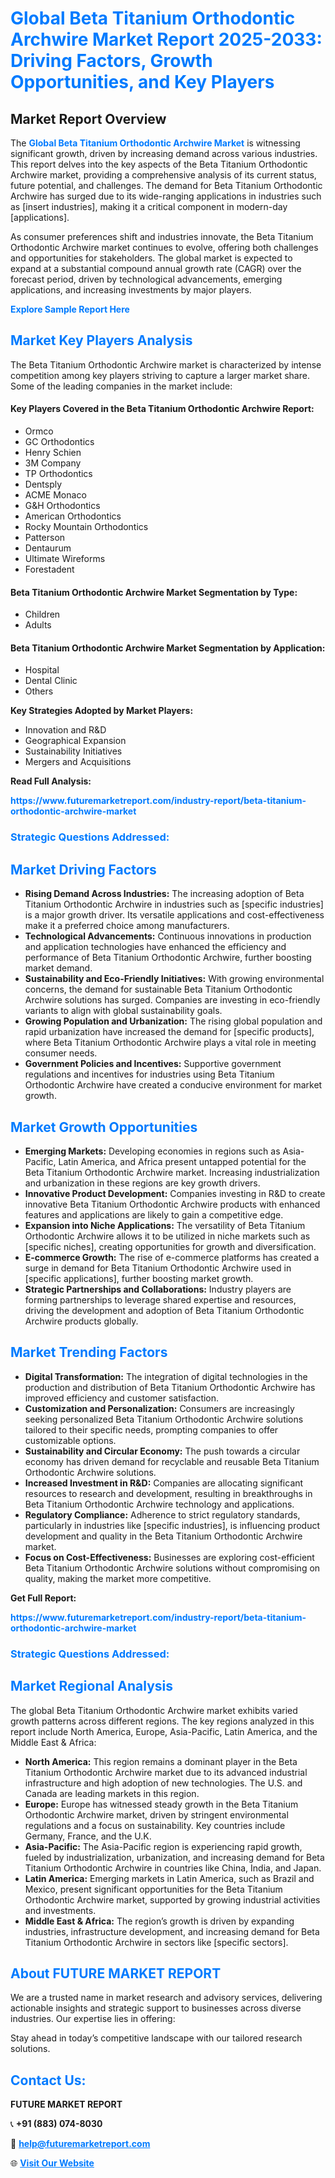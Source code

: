 <h1 style="color: #007BFF;">Global Beta Titanium Orthodontic Archwire Market Report 2025-2033: Driving Factors, Growth Opportunities, and Key Players</h1>

<section id="overview">
<h2>Market Report Overview</h2>
<p>The <a href="https://www.futuremarketreport.com/industry-report/beta-titanium-orthodontic-archwire-market" style="color: #007BFF; text-decoration: none;"><strong>Global Beta Titanium Orthodontic Archwire Market</strong></a> is witnessing significant growth, driven by increasing demand across various industries. This report delves into the key aspects of the Beta Titanium Orthodontic Archwire market, providing a comprehensive analysis of its current status, future potential, and challenges. The demand for Beta Titanium Orthodontic Archwire has surged due to its wide-ranging applications in industries such as [insert industries], making it a critical component in modern-day [applications].</p>
<p>As consumer preferences shift and industries innovate, the Beta Titanium Orthodontic Archwire market continues to evolve, offering both challenges and opportunities for stakeholders. The global market is expected to expand at a substantial compound annual growth rate (CAGR) over the forecast period, driven by technological advancements, emerging applications, and increasing investments by major players.</p>
</section>

<section id="overview">
<p><a href="https://www.futuremarketreport.com/request-sample/reportId=78085" style="color: #007BFF; text-decoration: none;"><strong>Explore Sample Report Here</strong></a></p>
</section>

<section id="key-players">
<h2 style="color: #007BFF;">Market Key Players Analysis</h2>
<p>The Beta Titanium Orthodontic Archwire market is characterized by intense competition among key players striving to capture a larger market share. Some of the leading companies in the market include:</p>
<h4>Key Players Covered in the Beta Titanium Orthodontic Archwire Report:</h4>
<ul><li>Ormco</li><li>GC Orthodontics</li><li>Henry Schien</li><li>3M Company</li><li>TP Orthodontics</li><li>Dentsply</li><li>ACME Monaco</li><li>G&amp;H Orthodontics</li><li>American Orthodontics</li><li>Rocky Mountain Orthodontics</li><li>Patterson</li><li>Dentaurum</li><li>Ultimate Wireforms</li><li>Forestadent</li></ul>
<h4>Beta Titanium Orthodontic Archwire Market Segmentation by Type:</h4>
<ul><li>Children</li><li>Adults</li></ul>

<h4>Beta Titanium Orthodontic Archwire Market Segmentation by Application:</h4>
<ul><li>Hospital</li><li>Dental Clinic</li><li>Others</li></ul>
<p><strong>Key Strategies Adopted by Market Players:</strong></p>
<ul>
<li>Innovation and R&D</li>
<li>Geographical Expansion</li>
<li>Sustainability Initiatives</li>
<li>Mergers and Acquisitions</li>
</ul>
</section>

<section>
<p><strong>Read Full Analysis: </strong></p><a href="https://www.futuremarketreport.com/industry-report/beta-titanium-orthodontic-archwire-market" style="color: #007BFF; text-decoration: none;"><strong>https://www.futuremarketreport.com/industry-report/beta-titanium-orthodontic-archwire-market</strong></a>
<h3 style="color: #007BFF;">Strategic Questions Addressed:</h3>
</section>

<section id="driving-factors">
<h2 style="color: #007BFF;">Market Driving Factors</h2>
<ul>
<li><strong>Rising Demand Across Industries:</strong> The increasing adoption of Beta Titanium Orthodontic Archwire in industries such as [specific industries] is a major growth driver. Its versatile applications and cost-effectiveness make it a preferred choice among manufacturers.</li>
<li><strong>Technological Advancements:</strong> Continuous innovations in production and application technologies have enhanced the efficiency and performance of Beta Titanium Orthodontic Archwire, further boosting market demand.</li>
<li><strong>Sustainability and Eco-Friendly Initiatives:</strong> With growing environmental concerns, the demand for sustainable Beta Titanium Orthodontic Archwire solutions has surged. Companies are investing in eco-friendly variants to align with global sustainability goals.</li>
<li><strong>Growing Population and Urbanization:</strong> The rising global population and rapid urbanization have increased the demand for [specific products], where Beta Titanium Orthodontic Archwire plays a vital role in meeting consumer needs.</li>
<li><strong>Government Policies and Incentives:</strong> Supportive government regulations and incentives for industries using Beta Titanium Orthodontic Archwire have created a conducive environment for market growth.</li>
</ul>
</section>

<section id="growth-opportunities">
<h2 style="color: #007BFF;">Market Growth Opportunities</h2>
<ul>
<li><strong>Emerging Markets:</strong> Developing economies in regions such as Asia-Pacific, Latin America, and Africa present untapped potential for the Beta Titanium Orthodontic Archwire market. Increasing industrialization and urbanization in these regions are key growth drivers.</li>
<li><strong>Innovative Product Development:</strong> Companies investing in R&D to create innovative Beta Titanium Orthodontic Archwire products with enhanced features and applications are likely to gain a competitive edge.</li>
<li><strong>Expansion into Niche Applications:</strong> The versatility of Beta Titanium Orthodontic Archwire allows it to be utilized in niche markets such as [specific niches], creating opportunities for growth and diversification.</li>
<li><strong>E-commerce Growth:</strong> The rise of e-commerce platforms has created a surge in demand for Beta Titanium Orthodontic Archwire used in [specific applications], further boosting market growth.</li>
<li><strong>Strategic Partnerships and Collaborations:</strong> Industry players are forming partnerships to leverage shared expertise and resources, driving the development and adoption of Beta Titanium Orthodontic Archwire products globally.</li>
</ul>
</section>

<section id="trending-factors">
<h2 style="color: #007BFF;">Market Trending Factors</h2>
<ul>
<li><strong>Digital Transformation:</strong> The integration of digital technologies in the production and distribution of Beta Titanium Orthodontic Archwire has improved efficiency and customer satisfaction.</li>
<li><strong>Customization and Personalization:</strong> Consumers are increasingly seeking personalized Beta Titanium Orthodontic Archwire solutions tailored to their specific needs, prompting companies to offer customizable options.</li>
<li><strong>Sustainability and Circular Economy:</strong> The push towards a circular economy has driven demand for recyclable and reusable Beta Titanium Orthodontic Archwire solutions.</li>
<li><strong>Increased Investment in R&D:</strong> Companies are allocating significant resources to research and development, resulting in breakthroughs in Beta Titanium Orthodontic Archwire technology and applications.</li>
<li><strong>Regulatory Compliance:</strong> Adherence to strict regulatory standards, particularly in industries like [specific industries], is influencing product development and quality in the Beta Titanium Orthodontic Archwire market.</li>
<li><strong>Focus on Cost-Effectiveness:</strong> Businesses are exploring cost-efficient Beta Titanium Orthodontic Archwire solutions without compromising on quality, making the market more competitive.</li>
</ul>
</section>

<section>
<p><strong>Get Full Report: </strong></p><a href="https://www.futuremarketreport.com/industry-report/beta-titanium-orthodontic-archwire-market" style="color: #007BFF; text-decoration: none;"><strong>https://www.futuremarketreport.com/industry-report/beta-titanium-orthodontic-archwire-market</strong></a>
<h3 style="color: #007BFF;">Strategic Questions Addressed:</h3>
</section>


<section id="regional-analysis">
<h2 style="color: #007BFF;">Market Regional Analysis</h2>
<p>The global Beta Titanium Orthodontic Archwire market exhibits varied growth patterns across different regions. The key regions analyzed in this report include North America, Europe, Asia-Pacific, Latin America, and the Middle East & Africa:</p>
<ul>
<li><strong>North America:</strong> This region remains a dominant player in the Beta Titanium Orthodontic Archwire market due to its advanced industrial infrastructure and high adoption of new technologies. The U.S. and Canada are leading markets in this region.</li>
<li><strong>Europe:</strong> Europe has witnessed steady growth in the Beta Titanium Orthodontic Archwire market, driven by stringent environmental regulations and a focus on sustainability. Key countries include Germany, France, and the U.K.</li>
<li><strong>Asia-Pacific:</strong> The Asia-Pacific region is experiencing rapid growth, fueled by industrialization, urbanization, and increasing demand for Beta Titanium Orthodontic Archwire in countries like China, India, and Japan.</li>
<li><strong>Latin America:</strong> Emerging markets in Latin America, such as Brazil and Mexico, present significant opportunities for the Beta Titanium Orthodontic Archwire market, supported by growing industrial activities and investments.</li>
<li><strong>Middle East & Africa:</strong> The region’s growth is driven by expanding industries, infrastructure development, and increasing demand for Beta Titanium Orthodontic Archwire in sectors like [specific sectors].</li>
</ul>
</section>

<footer>
<h2 style="color: #007BFF;">About FUTURE MARKET REPORT</h2>
<p>We are a trusted name in market research and advisory services, delivering actionable insights and strategic support to businesses across diverse industries. Our expertise lies in offering:</p>

<p>Stay ahead in today’s competitive landscape with our tailored research solutions.</p>

<h2 style="color: #007BFF;">Contact Us:</h2>
<p><strong>FUTURE MARKET REPORT</strong></p>
<p>📞 <strong>+91 (883) 074-8030</strong></p>
<p>📧 <strong><a href="mailto:help@futuremarketreport.com" style="color: #007BFF;">help@futuremarketreport.com</a></strong></p>
<p>🌐 <strong><a href="https://www.futuremarketreport.com/" style="color: #007BFF;">Visit Our Website</a></strong></p>
</footer>